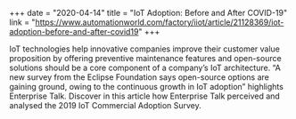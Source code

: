 +++
date = "2020-04-14"
title = "IoT Adoption: Before and After COVID-19"
link = "https://www.automationworld.com/factory/iiot/article/21128369/iot-adoption-before-and-after-covid19"
+++

IoT technologies help innovative companies improve their customer value proposition by offering preventive maintenance features and open-source solutions should be a core component of a company’s IoT architecture. “A new survey from the Eclipse Foundation says open-source options are gaining ground, owing to the continuous growth in IoT adoption” highlights Enterprise Talk. Discover in this article how Enterprise Talk perceived and analysed the 2019 IoT Commercial Adoption Survey.
